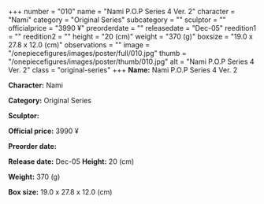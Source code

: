+++
number = "010"
name = "Nami P.O.P Series 4 Ver. 2"
character = "Nami"
category = "Original Series"
subcategory = ""
sculptor = ""
officialprice = "3990 ¥"
preorderdate = ""
releasedate = "Dec-05"
reedition1 = ""
reedition2 = ""
height = "20 (cm)"
weight = "370 (g)"
boxsize = "19.0 x 27.8 x 12.0 (cm)"
observations = ""
image = "/onepiecefigures/images/poster/full/010.jpg"
thumb = "/onepiecefigures/images/poster/thumb/010.jpg"
alt = "Nami P.O.P Series 4 Ver. 2"
class = "original-series"
+++
**Name:** Nami P.O.P Series 4 Ver. 2

**Character:** Nami

**Category:** Original Series 

**Sculptor:** 

**Official price:** 3990 ¥

**Preorder date:** 

**Release date:** Dec-05
**Height:** 20 (cm)

**Weight:** 370 (g)

**Box size:** 19.0 x 27.8 x 12.0 (cm)


